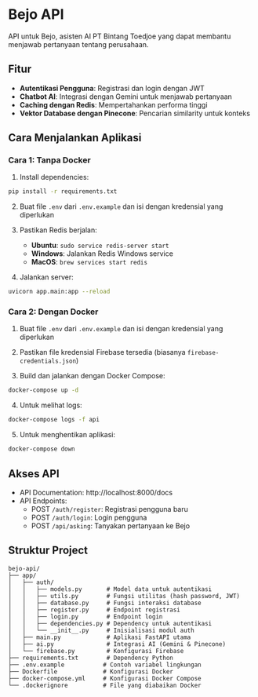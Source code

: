 # Bejo API

API untuk Bejo, asisten AI PT Bintang Toedjoe yang dapat membantu menjawab pertanyaan tentang perusahaan.

## Fitur

- **Autentikasi Pengguna**: Registrasi dan login dengan JWT
- **Chatbot AI**: Integrasi dengan Gemini untuk menjawab pertanyaan
- **Caching dengan Redis**: Mempertahankan performa tinggi
- **Vektor Database dengan Pinecone**: Pencarian similarity untuk konteks

## Cara Menjalankan Aplikasi

### Cara 1: Tanpa Docker

1. Install dependencies:

```bash
pip install -r requirements.txt
```

2. Buat file `.env` dari `.env.example` dan isi dengan kredensial yang diperlukan

3. Pastikan Redis berjalan:

   - **Ubuntu**: `sudo service redis-server start`
   - **Windows**: Jalankan Redis Windows service
   - **MacOS**: `brew services start redis`

4. Jalankan server:

```bash
uvicorn app.main:app --reload
```

### Cara 2: Dengan Docker

1. Buat file `.env` dari `.env.example` dan isi dengan kredensial yang diperlukan

2. Pastikan file kredensial Firebase tersedia (biasanya `firebase-credentials.json`)

3. Build dan jalankan dengan Docker Compose:

```bash
docker-compose up -d
```

4. Untuk melihat logs:

```bash
docker-compose logs -f api
```

5. Untuk menghentikan aplikasi:

```bash
docker-compose down
```

## Akses API

- API Documentation: http://localhost:8000/docs
- API Endpoints:
  - POST `/auth/register`: Registrasi pengguna baru
  - POST `/auth/login`: Login pengguna
  - POST `/api/asking`: Tanyakan pertanyaan ke Bejo

## Struktur Project

```
bejo-api/
├── app/
│   ├── auth/
│   │   ├── models.py       # Model data untuk autentikasi
│   │   ├── utils.py        # Fungsi utilitas (hash password, JWT)
│   │   ├── database.py     # Fungsi interaksi database
│   │   ├── register.py     # Endpoint registrasi
│   │   ├── login.py        # Endpoint login
│   │   ├── dependencies.py # Dependency untuk autentikasi
│   │   └── __init__.py     # Inisialisasi modul auth
│   ├── main.py             # Aplikasi FastAPI utama
│   ├── ai.py               # Integrasi AI (Gemini & Pinecone)
│   └── firebase.py         # Konfigurasi Firebase
├── requirements.txt        # Dependency Python
├── .env.example           # Contoh variabel lingkungan
├── Dockerfile             # Konfigurasi Docker
├── docker-compose.yml     # Konfigurasi Docker Compose
└── .dockerignore          # File yang diabaikan Docker
```
